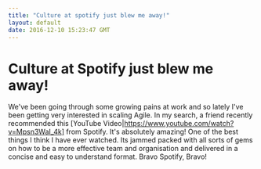 ```yaml
---
title: "Culture at spotify just blew me away!"
layout: default
date: 2016-12-10 15:23:47 GMT
---
```


# Culture at Spotify just blew me away!
We've been going through some growing pains at work and so lately I've been getting very interested in scaling Agile.  In my search, a friend recently recommended this [YouTube Video|https://www.youtube.com/watch?v=Mpsn3WaI_4k] from Spotify. It's absolutely amazing! One of the best things I think I have ever watched. Its jammed packed with all sorts of gems on how to be a more effective team and organisation and delivered in a concise and easy to understand format. Bravo Spotify, Bravo! 
